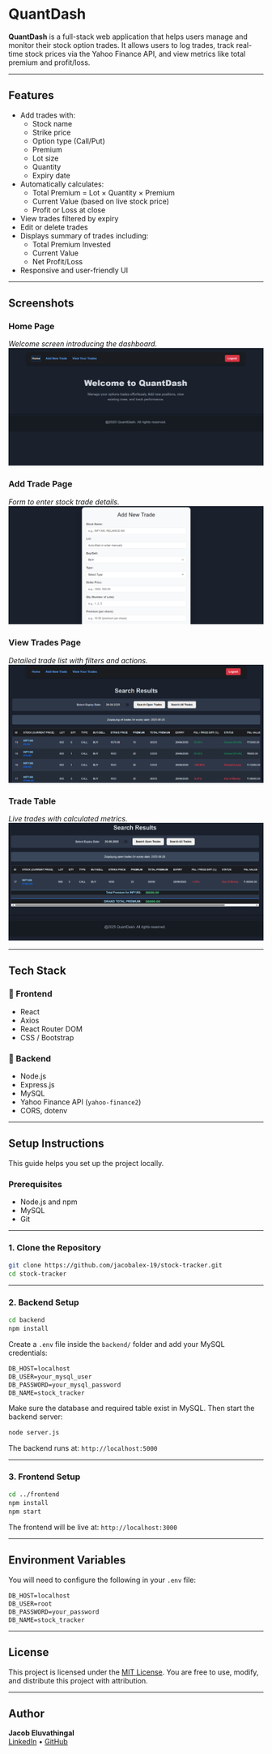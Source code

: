 #  QuantDash

**QuantDash** is a full-stack web application that helps users manage and monitor their stock option trades. It allows users to log trades, track real-time stock prices via the Yahoo Finance API, and view metrics like total premium and profit/loss.

---

##  Features

- Add trades with:
  - Stock name
  - Strike price
  - Option type (Call/Put)
  - Premium
  - Lot size
  - Quantity
  - Expiry date
- Automatically calculates:
  -  Total Premium = Lot × Quantity × Premium
  -  Current Value (based on live stock price)
  -  Profit or Loss at close
- View trades filtered by expiry
- Edit or delete trades
- Displays summary of trades including:
  - Total Premium Invested
  - Current Value
  - Net Profit/Loss
- Responsive and user-friendly UI

---

##  Screenshots

### Home Page  
*Welcome screen introducing the dashboard.*  
![Home Page](screenshots/home-page1.png)

### Add Trade Page  
*Form to enter stock trade details.*  
![Add Trade](screenshots/add-trade.png)

### View Trades Page  
*Detailed trade list with filters and actions.*  
![View Trades](screenshots/view-trades.png)

### Trade Table  
*Live trades with calculated metrics.*  
![Trade Table](screenshots/trade-table1.png)

---

##  Tech Stack

### 🔹 Frontend
- React
- Axios
- React Router DOM
- CSS / Bootstrap

### 🔹 Backend
- Node.js
- Express.js
- MySQL
- Yahoo Finance API (`yahoo-finance2`)
- CORS, dotenv

---

##  Setup Instructions

This guide helps you set up the project locally.

###  Prerequisites

- Node.js and npm
- MySQL
- Git

---

###  1. Clone the Repository

```bash
git clone https://github.com/jacobalex-19/stock-tracker.git
cd stock-tracker
```

---

###  2. Backend Setup

```bash
cd backend
npm install
```

Create a `.env` file inside the `backend/` folder and add your MySQL credentials:

```env
DB_HOST=localhost
DB_USER=your_mysql_user
DB_PASSWORD=your_mysql_password
DB_NAME=stock_tracker
```

Make sure the database and required table exist in MySQL. Then start the backend server:

```bash
node server.js
```

The backend runs at: `http://localhost:5000`

---

###  3. Frontend Setup

```bash
cd ../frontend
npm install
npm start
```

The frontend will be live at: `http://localhost:3000`

---

##  Environment Variables

You will need to configure the following in your `.env` file:

```env
DB_HOST=localhost
DB_USER=root
DB_PASSWORD=your_password
DB_NAME=stock_tracker
```

---

##  License

This project is licensed under the [MIT License](https://opensource.org/licenses/MIT). You are free to use, modify, and distribute this project with attribution.

---

##  Author

**Jacob Eluvathingal**  
[LinkedIn](https://www.linkedin.com/in/jacob-eluvathingal-a062a6293/) • [GitHub](https://github.com/jacobalex-19)
